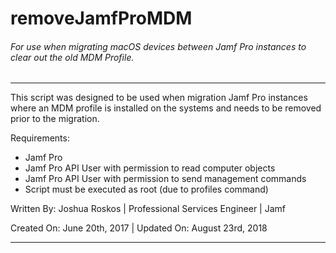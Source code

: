 # removeJamfProMDM
###### For use when migrating macOS devices between Jamf Pro instances to clear out the old MDM Profile.
___
This script was designed to be used when migration Jamf Pro instances where an MDM profile is installed on the systems and needs to be removed prior to the migration.

Requirements:
* Jamf Pro
* Jamf Pro API User with permission to read computer objects
* Jamf Pro API User with permission to send management commands
* Script must be executed as root (due to profiles command)


Written By: Joshua Roskos | Professional Services Engineer | Jamf

Created On: June 20th, 2017 | Updated On: August 23rd, 2018
___
